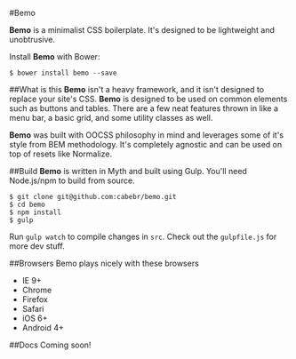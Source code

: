 #Bemo

**Bemo** is a minimalist CSS boilerplate. It's designed to be lightweight and unobtrusive.

Install **Bemo** with Bower:
```
$ bower install bemo --save
```

##What is this
**Bemo** isn't a heavy framework, and it isn't designed to replace your site's CSS. **Bemo** is designed to be used on common elements such as buttons and tables. There are a few neat features thrown in like a menu bar, a basic grid, and some utility classes as well.

**Bemo** was built with OOCSS philosophy in mind and leverages some of it's style from BEM methodology. It's completely agnostic and can be used on top of resets like Normalize.

##Build
**Bemo** is written in Myth and built using Gulp. You'll need Node.js/npm to build from source.

```
$ git clone git@github.com:cabebr/bemo.git
$ cd bemo
$ npm install
$ gulp
```
Run `gulp watch` to compile changes in `src`. Check out the `gulpfile.js` for more dev stuff.

##Browsers
Bemo plays nicely with these browsers
- IE 9+
- Chrome
- Firefox
- Safari
- iOS 6+
- Android 4+

##Docs
Coming soon!
